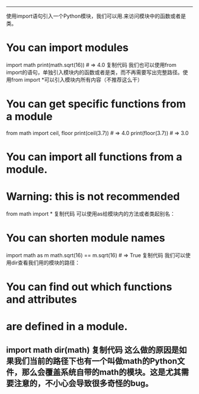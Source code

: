 -------------------------
使用import语句引入一个Python模块，我们可以用.来访问模块中的函数或者是类。
# You can import modules
import math
print(math.sqrt(16))  # => 4.0
复制代码
我们也可以使用from import的语句，单独引入模块内的函数或者是类，而不再需要写出完整路径。使用from import *可以引入模块内所有内容（不推荐这么干）
# You can get specific functions from a module
from math import ceil, floor
print(ceil(3.7))   # => 4.0
print(floor(3.7))  # => 3.0
# You can import all functions from a module.
# Warning: this is not recommended
from math import *
复制代码
可以使用as给模块内的方法或者类起别名：
# You can shorten module names
import math as m
math.sqrt(16) == m.sqrt(16)  # => True
复制代码
我们可以使用dir查看我们用的模块的路径：
# You can find out which functions and attributes
# are defined in a module.
import math
dir(math)
复制代码
这么做的原因是如果我们当前的路径下也有一个叫做math的Python文件，那么会覆盖系统自带的math的模块。这是尤其需要注意的，不小心会导致很多奇怪的bug。
----------------------